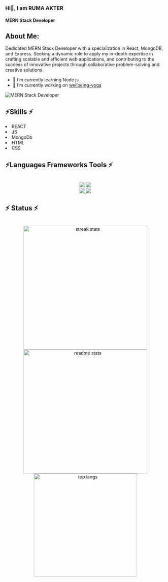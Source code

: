 
### Hi👋, I am RUMA AKTER
#### MERN Stack Developer


## About Me:
Dedicated MERN Stack Developer with a specialization in React, MongoDB, and Express. Seeking a dynamic role to apply my in-depth expertise in crafting scalable and efficient web applications, and contributing to the success of innovative projects through collaborative problem-solving and creative solutions.


- 🌱 I’m currently learning Node js
- 🔭 I’m currently working on <a href="https://github.com/Ruma543/wellbeing-yoga" target="_blank"> wellbeing-yoga</a>


![MERN Stack Developer](https://i.ibb.co/JsGDS3f/Hi-I-am-Ruma-Akter.png)



<h2 align="left">⚡Skills ⚡</h2>
<li> REACT</li>
<li>  JS </li>
<li> MongoDb</li>
<li> HTML</li>
<li> CSS</li>

<h2 align="left">⚡Languages Frameworks Tools ⚡</h2>
<br/>
<div align="center">
    <img src="https://skillicons.dev/icons?i=react,mui,html,css,vscode,github,tailwind,git" />
    <img src="https://skillicons.dev/icons?i=nodejs,javascript,express,firebase,mongodb," /><br>
</div>




<div align="center"> 
  <a href="mailto:ruma.afrin543@gmail.com">
    <img src="https://img.shields.io/badge/Gmail-333333?style=for-the-badge&logo=gmail&logoColor=red" />
  </a>
  <a href="https://linkedin.com/in/ruma-akter-b51057179" target="_blank">
    <img src="https://img.shields.io/badge/LinkedIn-0077B5?style=for-the-badge&logo=linkedin&logoColor=white" target="_blank" />
  </a>
 
</div>


<h2 align="left">⚡ Status ⚡</h2>
<br>
<div align=center>
  <img width=390 src="https://github-readme-stats.vercel.app/api?username=Ruma543&show_icons=true" alt="streak stats"/>
  <img width=390 src="https://streak-stats.demolab.com/?user=Ruma543" alt="readme stats" />
  <br/>
      <img width=325 align="center" src="https://github-readme-stats.vercel.app/api/top-langs/?username=Ruma543" alt="top langs" />

    

</div>




